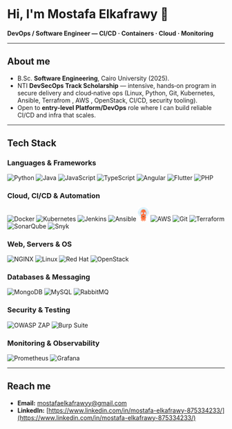 # Hi, I'm Mostafa Elkafrawy 👋

**DevOps / Software Engineer — CI/CD · Containers · Cloud · Monitoring**

---

## About me

* B.Sc. **Software Engineering**, Cairo University (2025).
* NTI **DevSecOps Track Scholarship** — intensive, hands‑on program in secure delivery and cloud‑native ops (Linux, Python, Git, Kubernetes, Ansible, Terrafrom , AWS , OpenStack, CI/CD, security tooling).
* Open to **entry-level Platform/DevOps** role where I can build reliable CI/CD and infra that scales.

---

## Tech Stack

### Languages & Frameworks

<p>
  <img src="https://cdn.jsdelivr.net/gh/devicons/devicon/icons/python/python-original.svg" height="32" alt="Python" title="Python" />
  <img src="https://cdn.jsdelivr.net/gh/devicons/devicon/icons/java/java-original.svg" height="32" alt="Java" title="Java" />
  <img src="https://cdn.jsdelivr.net/gh/devicons/devicon/icons/javascript/javascript-original.svg" height="32" alt="JavaScript" title="JavaScript" />
  <img src="https://cdn.jsdelivr.net/gh/devicons/devicon/icons/typescript/typescript-original.svg" height="32" alt="TypeScript" title="TypeScript" />
  <img src="https://cdn.jsdelivr.net/gh/devicons/devicon/icons/angularjs/angularjs-original.svg" height="32" alt="Angular" title="Angular" />
  <img src="https://cdn.jsdelivr.net/gh/devicons/devicon/icons/flutter/flutter-original.svg" height="32" alt="Flutter" title="Flutter" />
  <img src="https://cdn.jsdelivr.net/gh/devicons/devicon/icons/php/php-original.svg" height="32" alt="PHP" title="PHP" />
</p>

### Cloud, CI/CD & Automation

<p>
  <img src="https://cdn.jsdelivr.net/gh/devicons/devicon/icons/docker/docker-original.svg" height="32" alt="Docker" title="Docker" />
  <img src="https://cdn.jsdelivr.net/gh/devicons/devicon/icons/kubernetes/kubernetes-plain.svg" height="32" alt="Kubernetes" title="Kubernetes" />
  <img src="https://cdn.jsdelivr.net/gh/devicons/devicon/icons/jenkins/jenkins-original.svg" height="32" alt="Jenkins" title="Jenkins" />
  <img src="https://cdn.jsdelivr.net/gh/devicons/devicon/icons/ansible/ansible-original.svg" height="32" alt="Ansible" title="Ansible" />
<img src="https://raw.githubusercontent.com/cncf/artwork/main/projects/argo/icon/color/argo-icon-color.svg" height="32" alt="Argo" title="Argo" />
<img src="https://cdn.simpleicons.org/amazonwebservices" height="32" alt="AWS" title="AWS" />
  <img src="https://cdn.jsdelivr.net/gh/devicons/devicon/icons/git/git-original.svg" height="32" alt="Git" title="Git" />
  <img src="https://cdn.jsdelivr.net/gh/devicons/devicon/icons/terraform/terraform-original.svg" height="32" alt="Terraform" title="Terraform" />
<img src="https://cdn.simpleicons.org/sonarqube" height="32" alt="SonarQube" title="SonarQube" />
<img src="https://cdn.simpleicons.org/snyk" height="32" alt="Snyk" title="Snyk" />
</p>

### Web, Servers & OS

<p>
  <img src="https://cdn.jsdelivr.net/gh/devicons/devicon/icons/nginx/nginx-original.svg" height="32" alt="NGINX" title="NGINX" />
  <img src="https://cdn.jsdelivr.net/gh/devicons/devicon/icons/linux/linux-original.svg" height="32" alt="Linux" title="Linux" />
  <img src="https://cdn.jsdelivr.net/gh/devicons/devicon/icons/redhat/redhat-original.svg" height="32" alt="Red Hat" title="Red Hat" />
  <img src="https://cdn.jsdelivr.net/gh/devicons/devicon/icons/openstack/openstack-original.svg" height="32" alt="OpenStack" title="OpenStack" />
</p>

### Databases & Messaging

<p>
  <img src="https://cdn.jsdelivr.net/gh/devicons/devicon/icons/mongodb/mongodb-original.svg" height="32" alt="MongoDB" title="MongoDB" />
  <img src="https://cdn.jsdelivr.net/gh/devicons/devicon/icons/mysql/mysql-original.svg" height="32" alt="MySQL" title="MySQL" />
  <img src="https://cdn.jsdelivr.net/gh/devicons/devicon/icons/rabbitmq/rabbitmq-original.svg" height="32" alt="RabbitMQ" title="RabbitMQ" />
</p>

### Security & Testing

<p>
  <img src="https://cdn.simpleicons.org/owasp" height="32" alt="OWASP ZAP" title="OWASP ZAP" />
  <img src="https://cdn.simpleicons.org/burpsuite" height="32" alt="Burp Suite" title="Burp Suite" />
</p>

### Monitoring & Observability

<p>
  <img src="https://cdn.jsdelivr.net/gh/devicons/devicon/icons/prometheus/prometheus-original.svg" height="32" alt="Prometheus" title="Prometheus" />
  <img src="https://cdn.jsdelivr.net/gh/devicons/devicon/icons/grafana/grafana-original.svg" height="32" alt="Grafana" title="Grafana" />
</p>

---

## Reach me

* **Email:** [mostafaelkafrawyy@gmail.com](mailto:your.email@example.com)
* **LinkedIn:** [https://www.linkedin.com/in/mostafa-elkafrawy-875334233/](https://www.linkedin.com/in/mostafa-elkafrawy-875334233/)
